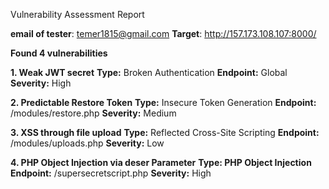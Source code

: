 Vulnerability Assessment Report 

**email of tester**: temer1815@gmail.com
**Target**: http://157.173.108.107:8000/

**Found 4 vulnerabilities**

**1. Weak JWT secret**
**Type:** Broken Authentication
**Endpoint:** Global             
**Severity:** High  

**2. Predictable Restore Token**
**Type:** Insecure Token Generation
**Endpoint:** /modules/restore.php
**Severity:** Medium 

**3. XSS through file upload**
**Type:** Reflected Cross-Site Scripting
**Endpoint:** /modules/uploads.php
**Severity:** Low

**4. PHP Object Injection via deser Parameter**
**Type: PHP Object Injection**
**Endpoint:** /supersecretscript.php
**Severity:** High


